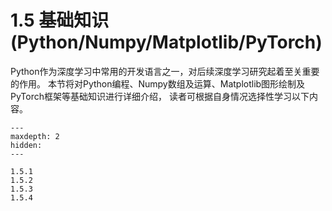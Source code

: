 1.5 基础知识(Python/Numpy/Matplotlib/PyTorch)
============================================================

Python作为深度学习中常用的开发语言之一，对后续深度学习研究起着至关重要的作用。
本节将对Python编程、Numpy数组及运算、Matplotlib图形绘制及PyTorch框架等基础知识进行详细介绍，
读者可根据自身情况选择性学习以下内容。

```{toctree}
---
maxdepth: 2
hidden:
---

1.5.1
1.5.2
1.5.3
1.5.4
```
